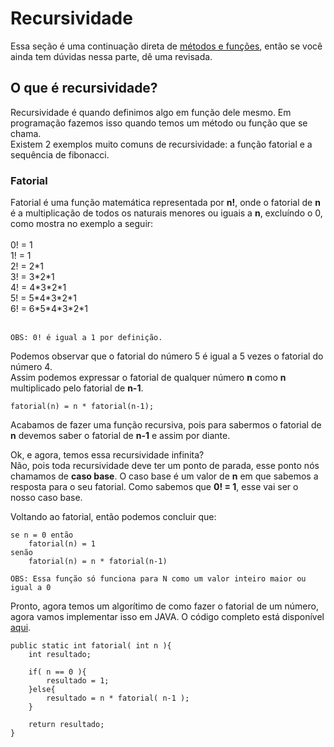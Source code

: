 # Recursividade

Essa seção é uma continuação direta de [métodos e funções](https://github.com/AlexandreVelloso/Introducao_JAVA/tree/master/Metodos%20e%20funcoes), então se você ainda tem dúvidas nessa parte, dê uma revisada.

## O que é recursividade?

Recursividade é quando definimos algo em função dele mesmo. Em programação fazemos isso quando temos um método ou função que se chama.<br>
Existem 2 exemplos muito comuns de recursividade: a função fatorial e a sequência de fibonacci.

### Fatorial

Fatorial é uma função matemática representada por **n!**, onde o fatorial de **n** é a multiplicação de todos os naturais menores ou iguais a **n**, excluíndo o 0, como mostra no exemplo a seguir:<br>
<br>
0! = 1<br>
1! = 1<br>
2! = 2\*1<br>
3! = 3\*2\*1<br>
4! = 4\*3\*2\*1<br>
5! = 5\*4\*3\*2\*1<br>
6! = 6\*5\*4\*3\*2\*1<br>
<br>
```
OBS: 0! é igual a 1 por definição.
```

Podemos observar que o fatorial do número 5 é igual a 5 vezes o fatorial do número 4.<br>
Assim podemos expressar o fatorial de qualquer número **n** como **n** multiplicado pelo fatorial de **n-1**.

```
fatorial(n) = n * fatorial(n-1);
```

Acabamos de fazer uma função recursiva, pois para sabermos o fatorial de **n** devemos saber o fatorial de **n-1** e assim por diante.<br>

Ok, e agora, temos essa recursividade infinita?<br>
Não, pois toda recursividade deve ter um ponto de parada, esse ponto nós chamamos de **caso base**. O caso base é um valor de **n** em que sabemos a resposta para o seu fatorial. Como sabemos que **0! = 1**, esse vai ser o nosso caso base.<br>

Voltando ao fatorial, então podemos concluir que:

```
se n = 0 então
    fatorial(n) = 1
senão
    fatorial(n) = n * fatorial(n-1)
```

```
OBS: Essa função só funciona para N como um valor inteiro maior ou igual a 0
```

Pronto, agora temos um algorítimo de como fazer o fatorial de um número, agora vamos implementar isso em JAVA. O código completo está disponível [aqui]().

```
public static int fatorial( int n ){
    int resultado;

    if( n == 0 ){
        resultado = 1;
    }else{
        resultado = n * fatorial( n-1 );
    }

    return resultado;
}
```